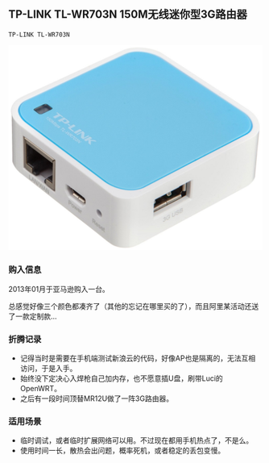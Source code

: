 ## TP-LINK TL-WR703N 150M无线迷你型3G路由器

    TP-LINK TL-WR703N

![TP-LINK TL-WR703N](./assets/device/wr703.jpg)

### 购入信息

2013年01月于亚马逊购入一台。

总感觉好像三个颜色都凑齐了（其他的忘记在哪里买的了），而且阿里某活动还送了一款定制款...

### 折腾记录

- 记得当时是需要在手机端测试新浪云的代码，好像AP也是隔离的，无法互相访问，于是入手。
- 始终没下定决心入焊枪自己加内存，也不愿意插U盘，刷带Luci的OpenWRT。
- 之后有一段时间顶替MR12U做了一阵3G路由器。

### 适用场景

- 临时调试，或者临时扩展网络可以用。不过现在都用手机热点了，不是么。
- 使用时间一长，散热会出问题，概率死机，或者稳定的丢包变慢。

